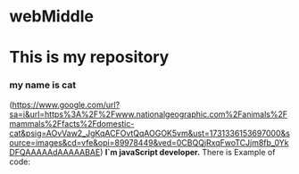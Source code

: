 # webMiddle
# This is my repository
### my name is cat
(https://www.google.com/url?sa=i&url=https%3A%2F%2Fwww.nationalgeographic.com%2Fanimals%2Fmammals%2Ffacts%2Fdomestic-cat&psig=AOvVaw2_JgKqACFOvtQqAOGOK5vm&ust=1731336153697000&source=images&cd=vfe&opi=89978449&ved=0CBQQjRxqFwoTCJjm8fb_0YkDFQAAAAAdAAAAABAE)
**I`m javaScript developer.** There is Example of code:
```

